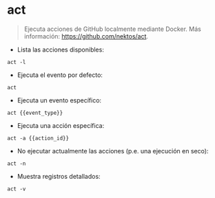 # act

> Ejecuta acciones de GitHub localmente mediante Docker.
> Más información: <https://github.com/nektos/act>.

- Lista las acciones disponibles:

`act -l`

- Ejecuta el evento por defecto:

`act`

- Ejecuta un evento específico:

`act {{event_type}}`

- Ejecuta una acción específica:

`act -a {{action_id}}`

- No ejecutar actualmente las acciones (p.e. una ejecución en seco):

`act -n`

- Muestra registros detallados:

`act -v`
